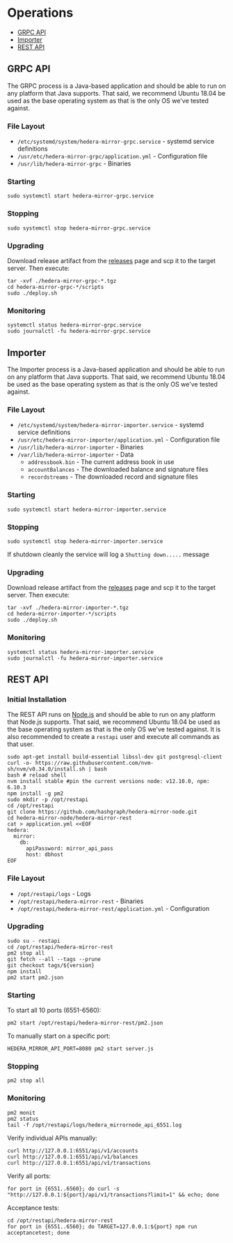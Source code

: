 # Operations

-   [GRPC API](#grpc-api)
-   [Importer](#importer)
-   [REST API](#rest-api)

## GRPC API

The GRPC process is a Java-based application and should be able to run on any platform that Java supports. That said,
we recommend Ubuntu 18.04 be used as the base operating system as that is the only OS we've tested against.

### File Layout

-   `/etc/systemd/system/hedera-mirror-grpc.service` - systemd service definitions
-   `/usr/etc/hedera-mirror-grpc/application.yml` - Configuration file
-   `/usr/lib/hedera-mirror-grpc` - Binaries

### Starting

```
sudo systemctl start hedera-mirror-grpc.service
```

### Stopping

```
sudo systemctl stop hedera-mirror-grpc.service
```

### Upgrading

Download release artifact from the [releases](https://github.com/hashgraph/hedera-mirror-node/releases) page and scp it
to the target server. Then execute:

```shell script
tar -xvf ./hedera-mirror-grpc-*.tgz
cd hedera-mirror-grpc-*/scripts
sudo ./deploy.sh
```

### Monitoring

```
systemctl status hedera-mirror-grpc.service
sudo journalctl -fu hedera-mirror-grpc.service
```

## Importer

The Importer process is a Java-based application and should be able to run on any platform that Java supports. That
said, we recommend Ubuntu 18.04 be used as the base operating system as that is the only OS we've tested against.

### File Layout

-   `/etc/systemd/system/hedera-mirror-importer.service` - systemd service definitions
-   `/usr/etc/hedera-mirror-importer/application.yml` - Configuration file
-   `/usr/lib/hedera-mirror-importer` - Binaries
-   `/var/lib/hedera-mirror-importer` - Data
    -   `addressbook.bin` - The current address book in use
    -   `accountBalances` - The downloaded balance and signature files
    -   `recordstreams` - The downloaded record and signature files

### Starting

```
sudo systemctl start hedera-mirror-importer.service
```

### Stopping

```
sudo systemctl stop hedera-mirror-importer.service
```

If shutdown cleanly the service will log a `Shutting down.....` message

### Upgrading

Download release artifact from the [releases](https://github.com/hashgraph/hedera-mirror-node/releases) page and scp it
to the target server. Then execute:

```shell script
tar -xvf ./hedera-mirror-importer-*.tgz
cd hedera-mirror-importer-*/scripts
sudo ./deploy.sh
```

### Monitoring

```
systemctl status hedera-mirror-importer.service
sudo journalctl -fu hedera-mirror-importer.service
```

## REST API

### Initial Installation

The REST API runs on [Node.js](https://nodejs.org) and should be able to run on any platform that Node.js supports. That
said, we recommend Ubuntu 18.04 be used as the base operating system as that is the only OS we've tested against. It is
also recommended to create a `restapi` user and execute all commands as that user.

```shell script
sudo apt-get install build-essential libssl-dev git postgresql-client
curl -o- https://raw.githubusercontent.com/nvm-sh/nvm/v0.34.0/install.sh | bash
bash # reload shell
nvm install stable #pin the current versions node: v12.10.0, npm: 6.10.3
npm install -g pm2
sudo mkdir -p /opt/restapi
cd /opt/restapi
git clone https://github.com/hashgraph/hedera-mirror-node.git
cd hedera-mirror-node/hedera-mirror-rest
cat > application.yml <<EOF
hedera:
  mirror:
    db:
      apiPassword: mirror_api_pass
      host: dbhost
EOF
```

### File Layout

-   `/opt/restapi/logs` - Logs
-   `/opt/restapi/hedera-mirror-rest` - Binaries
-   `/opt/restapi/hedera-mirror-rest/application.yml` - Configuration

### Upgrading

```shell script
sudo su - restapi
cd /opt/restapi/hedera-mirror-rest
pm2 stop all
git fetch --all --tags --prune
git checkout tags/${version}
npm install
pm2 start pm2.json
```

### Starting

To start all 10 ports (6551-6560):

```shell script
pm2 start /opt/restapi/hedera-mirror-rest/pm2.json
```

To manually start on a specific port:

```shell script
HEDERA_MIRROR_API_PORT=8080 pm2 start server.js
```

### Stopping

```shell script
pm2 stop all
```

### Monitoring

```shell script
pm2 monit
pm2 status
tail -f /opt/restapi/logs/hedera_mirrornode_api_6551.log
```

Verify individual APIs manually:

```shell script
curl http://127.0.0.1:6551/api/v1/accounts
curl http://127.0.0.1:6551/api/v1/balances
curl http://127.0.0.1:6551/api/v1/transactions
```

Verify all ports:

```shell script
for port in {6551..6560}; do curl -s "http://127.0.0.1:${port}/api/v1/transactions?limit=1" && echo; done
```

Acceptance tests:

```shell script
cd /opt/restapi/hedera-mirror-rest
for port in {6551..6560}; do TARGET=127.0.0.1:${port} npm run acceptancetest; done
```
